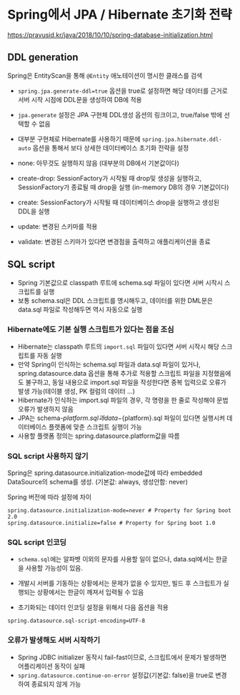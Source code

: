 # Spring에서 JPA / Hibernate 초기화 전략

<https://pravusid.kr/java/2018/10/10/spring-database-initialization.html>

## DDL generation

Spring은 EntityScan을 통해 `@Entity` 애노테이션이 명시한 클래스를 검색

- `spring.jpa.generate-ddl=true` 옵션을 true로 설정하면 해당 데이터를 근거로 서버 시작 시점에 DDL문을 생성하여 DB에 적용
- `jpa.generate` 설정은 JPA 구현체 DDL생성 옵션의 링크이고, true/false 밖에 선택할 수 없음
- 대부분 구현체로 Hibernate를 사용하기 때문에 `spring.jpa.hibernate.ddl-auto` 옵션을 통해서 보다 상세한 데이터베이스 초기화 전략을 설정

- none: 아무것도 실행하지 않음 (대부분의 DB에서 기본값이다)
- create-drop: SessionFactory가 시작될 때 drop및 생성을 실행하고, SessionFactory가 종료될 때 drop을 실행 (in-memory DB의 경우 기본값이다)
- create: SessionFactory가 시작될 때 데이터베이스 drop을 실행하고 생성된 DDL을 실행
- update: 변경된 스키마를 적용
- validate: 변경된 스키마가 있다면 변경점을 출력하고 애플리케이션을 종료

## SQL script

- Spring 기본값으로 classpath 루트에 schema.sql 파일이 있다면 서버 시작시 스크립트를 실행
- 보통 schema.sql은 DDL 스크립트를 명시해두고, 데이터를 위한 DML문은 data.sql 파일로 작성해두면 역시 자동으로 실행

### Hibernate에도 기본 실행 스크립트가 있다는 점을 조심

- Hibernate는 classpath 루트의 `import.sql` 파일이 있다면 서버 시작시 해당 스크립트를 자동 실행
- 만약 Spring이 인식하는 schema.sql 파일과 data.sql 파일이 있거나, spring.datasource.data 옵션을 통해 추가로 적용할 스크립트 파일을 지정했음에도 불구하고, 동일 내용으로 import.sql 파일을 작성한다면 중복 입력으로 오류가 발생 가능(테이블 생성, PK 컬럼의 데이터 …)
- Hibernate가 인식하는 import.sql 파일의 경우, 각 명령을 한 줄로 작성해야 문법오류가 발생하지 않음
- JPA는 schema-${platform}.sql과 data-${platform}.sql 파일이 있다면 실행시켜 데이터베이스 플랫폼에 맞춘 스크립트 실행이 가능
- 사용할 플랫폼 정의는 spring.datasource.platform값을 따름

### SQL script 사용하지 않기

Spring은 spring.datasource.initialization-mode값에 따라 embedded DataSource의 schema를 생성. (기본값: always, 생성안함: never)

Spring 버전에 따라 설정에 차이

```properties
spring.datasource.initialization-mode=never # Property for Spring boot 2.0
spring.datasource.initialize=false # Property for Spring boot 1.0
```

### SQL script 인코딩

- `schema.sql`에는 알파벳 이외의 문자를 사용할 일이 없으나, data.sql에서는 한글을 사용할 가능성이 있음.
- 개발시 서버를 기동하는 상황에서는 문제가 없을 수 있지만, 빌드 후 스크립트가 실행되는 상황에서는 한글이 깨져서 입력될 수 있음

- 초기화되는 데이터 인코딩 설정을 위해서 다음 옵션을 적용

```properties
spring.datasource.sql-script-encoding=UTF-8
```

### 오류가 발생해도 서버 시작하기

- Spring JDBC initializer 동작시 fail-fast이므로, 스크립트에서 문제가 발생하면 어플리케이션 동작이 실패
- `spring.datasource.continue-on-error` 설정값(기본값: false)을 true로 변경하여 종료되지 않게 가능
